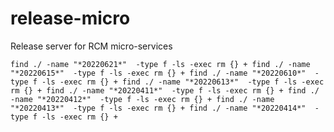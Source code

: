 # release-micro
Release server for RCM micro-services

`
find ./ -name "*20220621*"  -type f -ls -exec rm {} +
find ./ -name "*20220615*"  -type f -ls -exec rm {} +
find ./ -name "*20220610*"  -type f -ls -exec rm {} +
find ./ -name "*20220613*"  -type f -ls -exec rm {} +
find ./ -name "*20220411*"  -type f -ls -exec rm {} +
find ./ -name "*20220412*"  -type f -ls -exec rm {} +
find ./ -name "*20220413*"  -type f -ls -exec rm {} +
find ./ -name "*20220414*"  -type f -ls -exec rm {} +
`